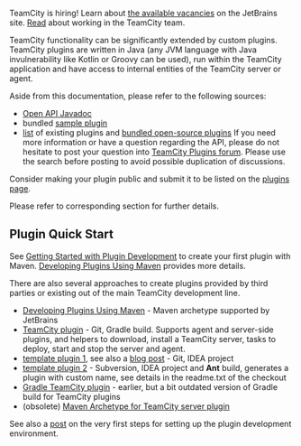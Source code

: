 [//]: # (title: Developing TeamCity Plugins)
[//]: # (auxiliary-id: Developing+TeamCity+Plugins.html)


<tip>

TeamCity is hiring! Learn about [the available vacancies](https://www.jetbrains.com/careers/jobs/?team=TeamCity) on the JetBrains site. [Read](https://blog.jetbrains.com/blog/2015/04/22/jetbrains-is-hiring-for-teamcity-join-our-team/) about working in the TeamCity team.
</tip>

TeamCity functionality can be significantly extended by custom plugins. TeamCity plugins are written in Java (any JVM language with Java invulnerability like Kotlin or Groovy can be used), run within the TeamCity application and have access to internal entities of the TeamCity server or agent.

Aside from this documentation, please refer to the following sources:
* [Open API Javadoc](http://javadoc.jetbrains.net/teamcity/openapi/current/)
* bundled [sample plugin](https://confluence.jetbrains.com/display/TCD18/Bundled+Development+Package)
* [list](https://plugins.jetbrains.com/teamcity) of existing plugins and [bundled open-source plugins](https://confluence.jetbrains.com/display/TW/Open-source+Bundled+Plugins)
If you need more information or have a question regarding the API, please do not hesitate to post your question into [TeamCity Plugins forum](https://teamcity-support.jetbrains.com/hc/en-us/community/topics/200366719-TeamCity-Plugin-Development). Please use the  search before posting to avoid possible duplication of discussions.

Consider making your plugin public and submit it to be listed on the [plugins page](https://plugins.jetbrains.com/teamcity).

Please refer to corresponding section for further details.

[//]: # (See "Developing TeamCity Pluginsd118e57.txt" for more information.)    

## Plugin Quick Start

See [Getting Started with Plugin Development](getting-started-with-plugin-development.md) to create your first plugin with Maven. [Developing Plugins Using Maven](developing-plugins-using-maven.md) provides more details.

There are also several approaches to create plugins provided by third parties or existing out of the main TeamCity development line.
* [Developing Plugins Using Maven](developing-plugins-using-maven.md) \- Maven archetype supported by JetBrains
* [ TeamCity plugin](https://github.com/rodm/gradle-teamcity-plugin) \- Git, Gradle build. Supports agent and server\-side plugins, and helpers to download, install a TeamCity server, tasks to deploy, start and stop the server and agent.
* [template plugin 1](https://github.com/jonnyzzz/TeamCity.PluginTemplate), see also a [blog post](http://jonnyzzz.com/blog/2012/09/10/teamcity-plugin-template/) \- Git, IDEA project
* [template plugin 2](http://svn.jetbrains.org/teamcity/plugins/template-plugin/templateProject/readme.txt) \- Subversion, IDEA project and __Ant__ build, generates a plugin with custom name, see details in the readme.txt of the checkout
* [Gradle TeamCity plugin](http://github.com/nskvortsov/gradle-teamcity-plugin) \- earlier, but a bit outdated version of Gradle build for TeamCity plugins
* (obsolete) [Maven Archetype for TeamCity server plugin](http://devnet.jetbrains.net/message/5447733#5447733)

See also a [post](http://devnet.jetbrains.net/thread/439412?tstart=0) on the very first steps for setting up the plugin development environment.
